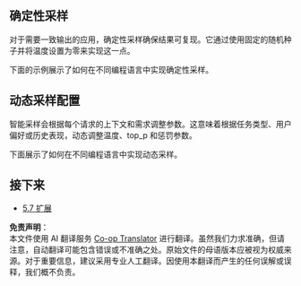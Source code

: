 <!--
CO_OP_TRANSLATOR_METADATA:
{
  "original_hash": "3cb0da3badd51d73ab78ebade2827d98",
  "translation_date": "2025-07-14T02:19:27+00:00",
  "source_file": "05-AdvancedTopics/mcp-sampling/README.md",
  "language_code": "zh"
}
-->
## 确定性采样

对于需要一致输出的应用，确定性采样确保结果可复现。它通过使用固定的随机种子并将温度设置为零来实现这一点。

下面的示例展示了如何在不同编程语言中实现确定性采样。

## 动态采样配置

智能采样会根据每个请求的上下文和需求调整参数。这意味着根据任务类型、用户偏好或历史表现，动态调整温度、top_p 和惩罚参数。

下面展示了如何在不同编程语言中实现动态采样。

## 接下来

- [5.7 扩展](../mcp-scaling/README.md)

**免责声明**：  
本文件使用 AI 翻译服务 [Co-op Translator](https://github.com/Azure/co-op-translator) 进行翻译。虽然我们力求准确，但请注意，自动翻译可能包含错误或不准确之处。原始文件的母语版本应被视为权威来源。对于重要信息，建议采用专业人工翻译。因使用本翻译而产生的任何误解或误释，我们概不负责。